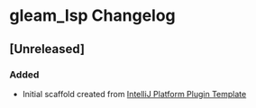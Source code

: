<!-- Keep a Changelog guide -> https://keepachangelog.com -->

# gleam_lsp Changelog

## [Unreleased]
### Added
- Initial scaffold created from [IntelliJ Platform Plugin Template](https://github.com/JetBrains/intellij-platform-plugin-template)
